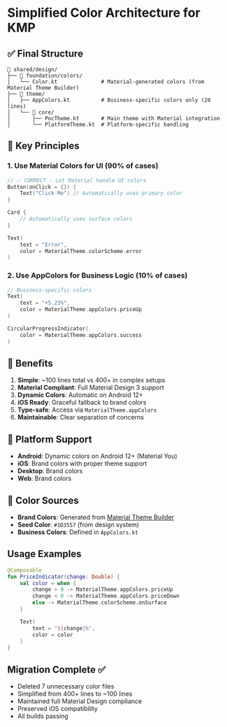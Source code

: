 # Simplified Color Architecture for KMP

## ✅ Final Structure

```
📁 shared/design/
├── 📁 foundation/colors/
│   └── Color.kt              # Material-generated colors (from Material Theme Builder)
├── 📁 theme/
│   ├── AppColors.kt          # Business-specific colors only (20 lines)
│   └── 📁 core/
│       ├── PocTheme.kt       # Main theme with Material integration
│       └── PlatformTheme.kt  # Platform-specific handling
```

## 🎯 Key Principles

### 1. Use Material Colors for UI (90% of cases)
```kotlin
// ✅ CORRECT - Let Material handle UI colors
Button(onClick = {}) {
    Text("Click Me") // Automatically uses primary color
}

Card {
    // Automatically uses surface colors
}

Text(
    text = "Error",
    color = MaterialTheme.colorScheme.error
)
```

### 2. Use AppColors for Business Logic (10% of cases)
```kotlin
// Business-specific colors
Text(
    text = "+5.23%",
    color = MaterialTheme.appColors.priceUp
)

CircularProgressIndicator(
    color = MaterialTheme.appColors.success
)
```

## 🚀 Benefits

1. **Simple**: ~100 lines total vs 400+ in complex setups
2. **Material Compliant**: Full Material Design 3 support
3. **Dynamic Colors**: Automatic on Android 12+
4. **iOS Ready**: Graceful fallback to brand colors
5. **Type-safe**: Access via `MaterialTheme.appColors`
6. **Maintainable**: Clear separation of concerns

## 📱 Platform Support

- **Android**: Dynamic colors on Android 12+ (Material You)
- **iOS**: Brand colors with proper theme support
- **Desktop**: Brand colors
- **Web**: Brand colors

## 🎨 Color Sources

- **Brand Colors**: Generated from [Material Theme Builder](https://m3.material.io/theme-builder)
- **Seed Color**: `#1D3557` (from design system)
- **Business Colors**: Defined in `AppColors.kt`

## Usage Examples

```kotlin
@Composable
fun PriceIndicator(change: Double) {
    val color = when {
        change > 0 -> MaterialTheme.appColors.priceUp
        change < 0 -> MaterialTheme.appColors.priceDown
        else -> MaterialTheme.colorScheme.onSurface
    }

    Text(
        text = "${change}%",
        color = color
    )
}
```

## Migration Complete ✅

- Deleted 7 unnecessary color files
- Simplified from 400+ lines to ~100 lines
- Maintained full Material Design compliance
- Preserved iOS compatibility
- All builds passing